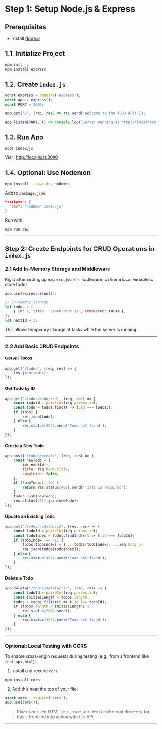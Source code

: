 


# Step 1: Setup Node.js & Express

## Prerequisites

* Install [Node.js](https://nodejs.org/)

## 1.1. Initialize Project

```bash
npm init -y
npm install express
```

## 1.2. Create `index.js`

```js
const express = require('express');
const app = express();
const PORT = 3000;

app.get('/', (req, res) => res.send('Welcome to the TODO API!'));

app.listen(PORT, () => console.log(`Server running at http://localhost:${PORT}`));
```

## 1.3. Run App

```bash
node index.js
```

Visit: [http://localhost:3000](http://localhost:3000)

## 1.4. Optional: Use Nodemon

```bash
npm install --save-dev nodemon
```

Add to `package.json`:

```json
"scripts": {
  "dev": "nodemon index.js"
}
```

Run with:

```bash
npm run dev
```

---

## Step 2: Create Endpoints for CRUD Operations in `index.js`

### 2.1 Add In-Memory Storage and Middleware

Right after setting up `express.json()` middleware, define a local variable to store todos:

```js
app.use(express.json());

// In-memory storage
let todos = [
    { id: 1, title: 'Learn Node.js', completed: false },
];
let nextId = 2;
```

This allows temporary storage of tasks while the server is running.

---

### 2.2 Add Basic CRUD Endpoints

#### Get All Todos

```js
app.get('/todos', (req, res) => {
    res.json(todos);
});
```

#### Get Todo by ID

```js
app.get('/todos/todo/:id', (req, res) => {
    const todoId = parseInt(req.params.id);
    const todo = todos.find(t => t.id === todoId);
    if (todo) {
        res.json(todo);
    } else {
        res.status(404).send('Todo not found');
    }
});
```

#### Create a New Todo

```js
app.post('/todos/create', (req, res) => {
    const newTodo = {
        id: nextId++,
        title: req.body.title,
        completed: false,
    };
    if (!newTodo.title) {
        return res.status(400).send('Title is required');
    }
    todos.push(newTodo);
    res.status(201).json(newTodo);
});
```

#### Update an Existing Todo

```js
app.put('/todos/update/:id', (req, res) => {
    const todoId = parseInt(req.params.id);
    const todoIndex = todos.findIndex(t => t.id === todoId);
    if (todoIndex !== -1) {
        todos[todoIndex] = { ...todos[todoIndex], ...req.body };
        res.json(todos[todoIndex]);
    } else {
        res.status(404).send('Todo not found');
    }
});
```

#### Delete a Todo

```js
app.delete('/todos/delete/:id', (req, res) => {
    const todoId = parseInt(req.params.id);
    const initialLength = todos.length;
    todos = todos.filter(t => t.id !== todoId);
    if (todos.length < initialLength) {
        res.status(204).send();
    } else {
        res.status(404).send('Todo not found');
    }
});
```

---

### Optional: Local Testing with CORS

To enable cross-origin requests during testing (e.g., from a frontend like `test_api.html`):

1. Install and require `cors`:

```bash
npm install cors
```

2. Add this near the top of your file:

```js
const cors = require('cors');
app.use(cors());
```

> Place your test HTML (e.g., `test_api.html`) in the root directory for basic frontend interaction with the API.

---

